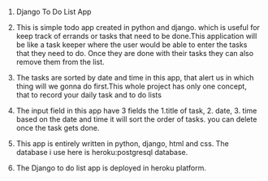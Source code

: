 1. Django To Do List App

2. This is simple todo app created in python and django. which is useful for keep track of errands or tasks that need to be done.This application will be like a task        keeper where the user would be able to enter the tasks that they need to do. Once they are done with their tasks they can also remove them from the list. 

3. The tasks are sorted by date and time in this app, that alert us in which thing will we gonna do first.This whole project has only one concept, that to record your      daily task and to do lists

4. The input field in this app have 3 fields the 1.title of task, 2. date, 3. time based on the date and time it will sort the order of tasks. you can delete once the      task gets done.

5. This app is entirely written in python, django, html and css. The database i use here is heroku:postgresql database.

6. The Django to do list app is deployed in heroku platform.
